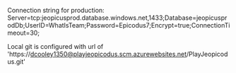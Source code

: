 Connection string for production: Server=tcp:jeopicusprod.database.windows.net,1433;Database=jeopicusprodDb;UserID=WhatIsTeam;Password=Epicodus7;Encrypt=true;ConnectionTimeout=30;

Local git is configured with url of 'https://dcooley1350@playjeopicodus.scm.azurewebsites.net/PlayJeopicodus.git'